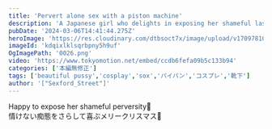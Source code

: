 ```yaml
---
title: 'Pervert alone sex with a piston machine'
description: 'A Japanese girl who delights in exposing her shameful lasciviousness🎄'
pubDate: '2024-03-06T14:41:44.275Z'
heroImage: 'https://res.cloudinary.com/dtbsoct7x/image/upload/v1709781022/jjy1uo0mhz9jyjfdj2sc.png'
imageId: 'kdqixlklsqrbpny5h9uf'
OgImagePath: '0026.png'
video: 'https://www.tokyomotion.net/embed/ccdb6fefa09b5c133b94'
categories: ['本編無修正']
tags: ['beautiful pussy','cosplay','sox','パイパン','コスプレ','靴下']
author: '["Sexford_Street"]'
---
```


Happy to expose her shameful perversity🎄<br>
情けない痴態をさらして喜ぶメリークリスマス🎄<br>




